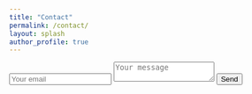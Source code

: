 ```yaml
---
title: "Contact"
permalink: /contact/
layout: splash
author_profile: true
---
```


<form method="POST" action="https://formspree.io/saikiran@netskope.com">
  <input type="email" name="email" placeholder="Your email">
  <textarea name="message" placeholder="Your message"></textarea>
  <button type="submit">Send</button>
</form>
